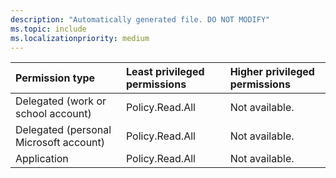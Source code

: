 ```yaml
---
description: "Automatically generated file. DO NOT MODIFY"
ms.topic: include
ms.localizationpriority: medium
---
```


|Permission type|Least privileged permissions|Higher privileged permissions|
|:---|:---|:---|
|Delegated (work or school account)|Policy.Read.All|Not available.|
|Delegated (personal Microsoft account)|Policy.Read.All|Not available.|
|Application|Policy.Read.All|Not available.|

